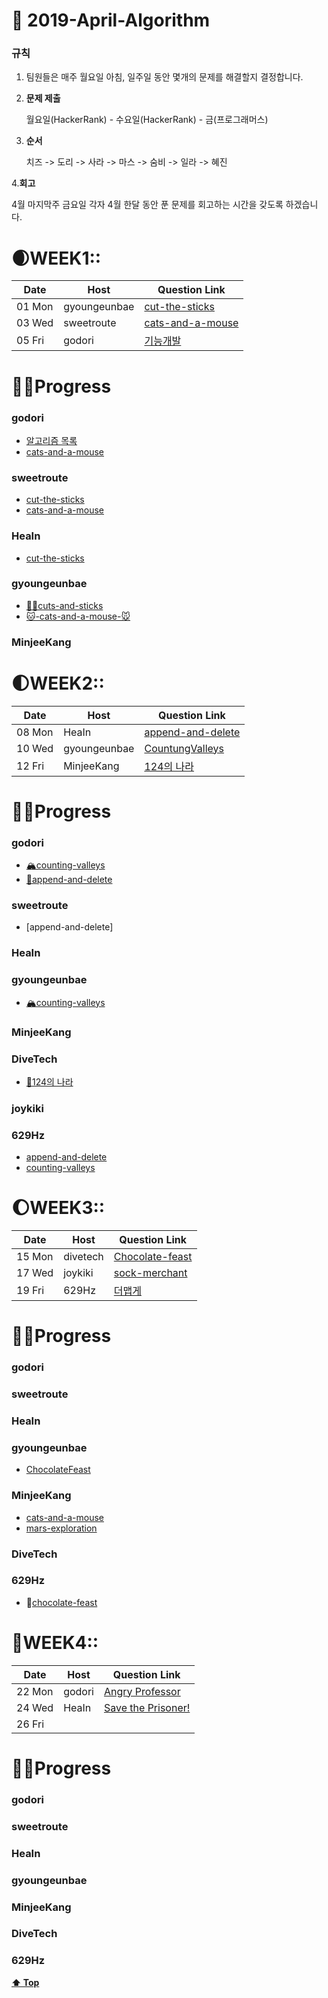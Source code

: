 # 🌸 2019-April-Algorithm

### 규칙

1. 팀원들은 매주 월요일 아침, 일주일 동안 몇개의 문제를 해결할지 결정합니다.

2. **문제 제출**

   월요일(HackerRank) - 수요일(HackerRank) - 금(프로그래머스)

3. **순서**

   치즈 -> 도리 -> 사라 -> 마스 -> 숨비 -> 일라 ->  혜진

4.**회고**

  4월 마지막주 금요일 
  각자 4월 한달 동안 푼 문제를 회고하는 시간을 갖도록 하겠습니다. 

# 🌒WEEK1::

| Date   | Host         | Question Link                                                |
| ------ | ------------ | ------------------------------------------------------------ |
| 01 Mon | gyoungeunbae | [cut-the-sticks](https://www.hackerrank.com/challenges/cut-the-sticks/problem) |
| 03 Wed | sweetroute   | [cats-and-a-mouse](https://www.hackerrank.com/challenges/cats-and-a-mouse/problem) |
| 05 Fri | godori       | [기능개발](https://programmers.co.kr/learn/courses/30/lessons/42586)|

# 👩‍💻Progress

### godori
- [알고리즘 목록](https://www.notion.so/godori/Today-625d5e0d19294ab3b990f90f052f0d67)
- [cats-and-a-mouse](https://www.notion.so/godori/Cats-and-a-Mouse-3345757749734bfd99c85e8ebabe1d14#3345757749734bfd99c85e8ebabe1d14)
### sweetroute
- [cut-the-sticks](https://www.hackerrank.com/challenges/cut-the-sticks/problem)
- [cats-and-a-mouse](https://sweetroute.tistory.com/entry/HackerRankCCats-and-a-Mouse)
### HeaIn
- [cut-the-sticks](https://github.com/HeaIn/TodayAlgorithm/blob/master/0401CutTheSticks.java)

### gyoungeunbae

* [💇‍♀️cuts-and-sticks](<https://github.com/gyoungeunbae/Daily-algorithm/blob/master/Answer/CuttheSticks.java>)
* [🐱-cats-and-a-mouse-🐭](<https://github.com/gyoungeunbae/Daily-algorithm/blob/master/Answer/CatsandMouse.java>)

### MinjeeKang





# 🌓WEEK2::

| Date   | Host         | Question Link                                                |
| ------ | ------------ | ------------------------------------------------------------ |
| 08 Mon | HeaIn        | [append-and-delete](<https://www.hackerrank.com/challenges/append-and-delete/problem>) |
| 10 Wed | gyoungeunbae | [CountungValleys](<https://www.hackerrank.com/challenges/counting-valleys/problem>) |
| 12 Fri | MinjeeKang   | [124의 나라](<https://programmers.co.kr/learn/courses/30/lessons/12899>) |

# 👩‍💻Progress

### godori
- [🏔counting-valleys](https://www.notion.so/godori/Counting-Valleys-9f296e1684524b6a9018f3b1fe906ecd)
- [🦎append-and-delete](https://www.notion.so/godori/Append-and-Delete-0377d5d7b9fe4f54a43f2c442d0d7664)
### sweetroute
- [append-and-delete]
### HeaIn

### gyoungeunbae

* [🏔counting-valleys](<https://github.com/gyoungeunbae/Daily-algorithm/blob/master/Answer/Counting-Valleys.java>)

### MinjeeKang

### DiveTech  
- [🔢124의 나라](https://github.com/divetech/algorithms/blob/master/java/src/programmers/System124.java)  

### joykiki

### 629Hz
- [append-and-delete](https://github.com/629Hz/daily-algorithm/blob/master/append-and-delete.kt)
- [counting-valleys](https://github.com/629Hz/daily-algorithm/blob/master/counting-valleys)

# 🌔WEEK3::

| Date   | Host     | Question Link                                                |
| ------ | -------- | ------------------------------------------------------------ |
| 15 Mon | divetech | [Chocolate-feast](https://www.hackerrank.com/challenges/chocolate-feast/problem) |
| 17 Wed | joykiki  | [sock-merchant](https://www.hackerrank.com/challenges/sock-merchant/problem) |
| 19 Fri | 629Hz    | [더맵게](https://programmers.co.kr/learn/courses/30/lessons/42626) |

# 👩‍💻Progress

### godori

### sweetroute

### HeaIn

### gyoungeunbae

* [ChocolateFeast](<https://github.com/gyoungeunbae/algorithm/blob/master/Answer/ChocolateFeast.java>)



### MinjeeKang

- [cats-and-a-mouse](https://github.com/MinjeeKang/devSkill/blob/master/java/AlgorithmJava/src/hackerrank/Implementation/Easy_CatsandaMouse.java)
- [mars-exploration](https://github.com/MinjeeKang/devSkill/blob/master/java/AlgorithmJava/src/hackerrank/Strings/Easy_MarsExploration.java)

### DiveTech  

### 629Hz
- 🍫[chocolate-feast](https://github.com/629Hz/daily-algorithm/blob/master/ChocolateFeast.kt)

# 🌝WEEK4::

| Date   | Host       | Question Link |
| ------ | ---------- | ------------- |
| 22 Mon | godori     | [Angry Professor](https://www.hackerrank.com/challenges/angry-professor/problem)|
| 24 Wed | HeaIn      | [Save the Prisoner!](https://www.hackerrank.com/challenges/save-the-prisoner/problem)|
| 26 Fri |            |               |

# 👩‍💻Progress

### godori

### sweetroute

### HeaIn

### gyoungeunbae

### MinjeeKang

### DiveTech  

### 629Hz

**[⬆ Top](#)**

